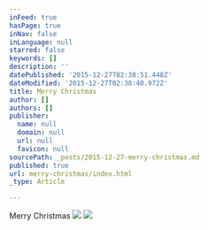 ```yaml
---
inFeed: true
hasPage: true
inNav: false
inLanguage: null
starred: false
keywords: []
description: ''
datePublished: '2015-12-27T02:38:51.448Z'
dateModified: '2015-12-27T02:38:40.972Z'
title: Merry Christmas
author: []
authors: []
publisher:
  name: null
  domain: null
  url: null
  favicon: null
sourcePath: _posts/2015-12-27-merry-christmas.md
published: true
url: merry-christmas/index.html
_type: Article

---
```

Merry Christmas
![](https://the-grid-user-content.s3-us-west-2.amazonaws.com/b4cf330a-626f-40ac-9743-82d9aadca028.jpg)
![](https://the-grid-user-content.s3-us-west-2.amazonaws.com/e5e73930-2c91-451f-971d-f45b53777e04.jpg)